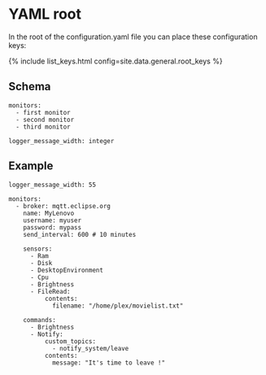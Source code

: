 # YAML root

In the root of the configuration.yaml file you can place these configuration keys:

{% include list_keys.html config=site.data.general.root_keys %}

## Schema

```
monitors:
  - first monitor
  - second monitor
  - third monitor

logger_message_width: integer
```

## Example

```
logger_message_width: 55

monitors:
  - broker: mqtt.eclipse.org
    name: MyLenovo
    username: myuser
    password: mypass
    send_interval: 600 # 10 minutes 

    sensors:
      - Ram
      - Disk
      - DesktopEnvironment
      - Cpu
      - Brightness
      - FileRead:
          contents:
            filename: "/home/plex/movielist.txt"
      
    commands:
      - Brightness
      - Notify:
          custom_topics:
            - notify_system/leave
          contents:
            message: "It's time to leave !"
```